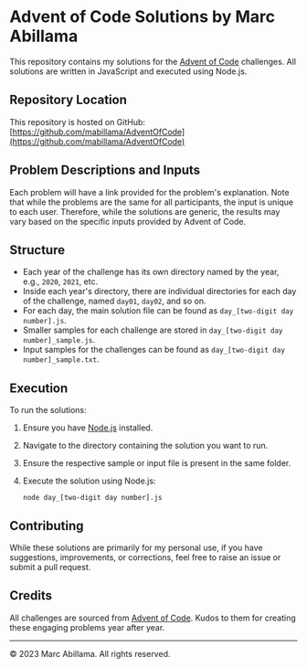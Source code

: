 # Advent of Code Solutions by Marc Abillama

This repository contains my solutions for the [Advent of Code](https://adventofcode.com/) challenges. All solutions are written in JavaScript and executed using Node.js.

## Repository Location

This repository is hosted on GitHub: [https://github.com/mabillama/AdventOfCode](https://github.com/mabillama/AdventOfCode)

## Problem Descriptions and Inputs

Each problem will have a link provided for the problem's explanation. Note that while the problems are the same for all participants, the input is unique to each user. Therefore, while the solutions are generic, the results may vary based on the specific inputs provided by Advent of Code.

## Structure

- Each year of the challenge has its own directory named by the year, e.g., `2020`, `2021`, etc.
- Inside each year's directory, there are individual directories for each day of the challenge, named `day01`, `day02`, and so on.
- For each day, the main solution file can be found as `day_[two-digit day number].js`.
- Smaller samples for each challenge are stored in `day_[two-digit day number]_sample.js`.
- Input samples for the challenges can be found as `day_[two-digit day number]_sample.txt`.

## Execution

To run the solutions:

1. Ensure you have [Node.js](https://nodejs.org/) installed.
2. Navigate to the directory containing the solution you want to run.
3. Ensure the respective sample or input file is present in the same folder.
4. Execute the solution using Node.js:

   ```
   node day_[two-digit day number].js
   ```

## Contributing

While these solutions are primarily for my personal use, if you have suggestions, improvements, or corrections, feel free to raise an issue or submit a pull request.

## Credits

All challenges are sourced from [Advent of Code](https://adventofcode.com/). Kudos to them for creating these engaging problems year after year.

---

© 2023 Marc Abillama. All rights reserved.
